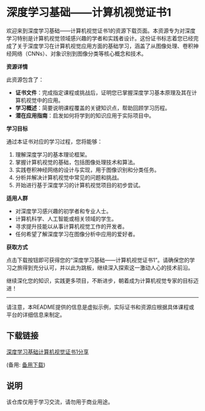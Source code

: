 # 深度学习基础——计算机视觉证书1

欢迎来到深度学习基础——计算机视觉证书1的资源下载页面。本资源专为对深度学习特别是计算机视觉领域感兴趣的学者和实践者设计。这份证书标志着您已经完成了关于深度学习在计算机视觉应用方面的基础学习，涵盖了从图像处理、卷积神经网络（CNNs）、对象识别到图像分类等核心概念和技术。

**资源详情**

此资源包含了：
- **证书文件**：完成指定课程或挑战后，证明您已掌握深度学习基本原理及其在计算机视觉中的应用。
- **学习概述**：简要说明课程覆盖的关键知识点，帮助回顾学习历程。
- **潜在应用指南**：启发如何将学到的知识应用于实际项目中。

**学习目标**

通过本证书对应的学习过程，您将能够：
1. 理解深度学习的基本理论框架。
2. 掌握计算机视觉的基础，包括图像处理技术和算法。
3. 实践卷积神经网络的设计与实现，用于图像识别和分类任务。
4. 分析并解决计算机视觉中常见的问题和挑战。
5. 开始进行基于深度学习的计算机视觉项目的初步尝试。

**适用人群**

- 对深度学习感兴趣的初学者和专业人士。
- 计算机科学、人工智能或相关领域的学生。
- 寻求提升技能以从事计算机视觉工作的开发者。
- 任何希望了解深度学习在图像分析中应用的爱好者。

**获取方式**

点击下载按钮即可获得您的“深度学习基础——计算机视觉证书1”。请确保您的学习之旅得到充分认可，并以此为跳板，继续深入探索这一激动人心的技术前沿。

继续深化您的知识，实践更多项目，不断进步，朝着成为计算机视觉专家的目标迈进！

---

请注意，本README提供的信息是虚拟示例，实际证书和资源应根据具体课程或平台的详细信息来制定。

## 下载链接
[深度学习基础计算机视觉证书1分享](https://pan.quark.cn/s/94b0553c1a16) 

(备用: [备用下载](https://pan.baidu.com/s/1iBdY9kyFbk7vrnPe_yJjbA?pwd=1234))

## 说明

该仓库仅用于学习交流，请勿用于商业用途。
